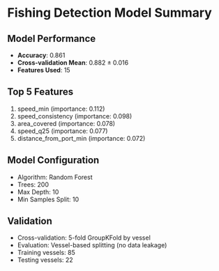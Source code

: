 
# Fishing Detection Model Summary

## Model Performance
- **Accuracy**: 0.861
- **Cross-validation Mean**: 0.882 ± 0.016
- **Features Used**: 15

## Top 5 Features
1. speed_min (importance: 0.112)
2. speed_consistency (importance: 0.098)
3. area_covered (importance: 0.078)
4. speed_q25 (importance: 0.077)
5. distance_from_port_min (importance: 0.072)

## Model Configuration
- Algorithm: Random Forest
- Trees: 200
- Max Depth: 10
- Min Samples Split: 10

## Validation
- Cross-validation: 5-fold GroupKFold by vessel
- Evaluation: Vessel-based splitting (no data leakage)
- Training vessels: 85
- Testing vessels: 22
